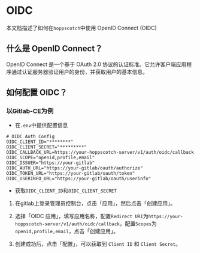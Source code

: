 OIDC
===

本文档描述了如何在`hoppscotch`中使用 OpenID Connect (OIDC)

## 什么是 OpenID Connect？

OpenID Connect 是一个基于 OAuth 2.0 协议的认证标准。它允许客户端应用程序通过认证服务器验证用户的身份，并获取用户的基本信息。

## 如何配置 OIDC？

### 以Gitlab-CE为例

- 在`.env`中提供配置信息
```shell
# OIDC Auth Config
OIDC_CLIENT_ID="********"
OIDC_CLIENT_SECRET="*********"
OIDC_CALLBACK_URL=https://your-hoppscotch-server/v1/auth/oidc/callback
OIDC_SCOPE="openid,profile,email"
OIDC_ISSUER="https://your-gitlab"
OIDC_AUTH_URL="https://your-gitlab/oauth/authorize"
OIDC_TOKEN_URL="https://your-gitlab/oauth/token"
OIDC_USERINFO_URL="https://your-gitlab/oauth/userinfo"
```

- 获取`OIDC_CLIENT_ID`和`OIDC_CLIENT_SECRET`
1. 在gitlab上登录管理员控制台，点击「应用」，然后点击「创建应用」。

2. 选择「OIDC 应用」，填写应用名称，配置`Redirect URI`为`https://your-hoppscotch-server/v1/auth/oidc/callback`，配置`Scopes`为`openid,profile,email`，点击「创建应用」。

3. 创建成功后，点击「配置」，可以获取到 `Client ID` 和 `Client Secret`。
